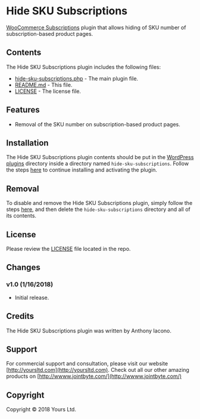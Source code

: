 # Hide SKU Subscriptions
[WooCommerce Subscriptions](https://woocommerce.com/products/woocommerce-subscriptions/) plugin that allows hiding of SKU number of subscription-based product pages.

## Contents

The Hide SKU Subscriptions plugin includes the following files:
* [hide-sku-subscriptions.php](hide-sku-subscriptions.php) - The main plugin file.
* [README.md](README.md) - This file.
* [LICENSE](LICENSE) - The license file.

## Features
* Removal of the SKU number on subscription-based product pages.

## Installation
The Hide SKU Subscriptions plugin contents should be put in the [WordPress plugins](https://codex.wordpress.org/Writing_a_Plugin#Names.2C_Files.2C_and_Locations) directory inside a directory named `hide-sku-subscriptions`. Follow the steps [here](https://codex.wordpress.org/Managing_Plugins#Manual_Plugin_Installation) to continue installing and activating the plugin.

## Removal
To disable and remove the Hide SKU Subscriptions plugin, simply follow the steps [here](https://codex.wordpress.org/Managing_Plugins#Uninstalling_Plugins), and then delete the `hide-sku-subscriptions` directory and all of its contents.

## License
Please review the [LICENSE](LICENSE) file located in the repo.

## Changes
### v1.0 (__1/16/2018__)
- Initial release.

## Credits
The Hide SKU Subscriptions plugin was written by Anthony Iacono.

## Support
For commercial support and consultation, please visit our website [http://yoursltd.com](http://yoursltd.com). Check out all our other amazing products on [http://wwww.jointbyte.com/](http://wwww.jointbyte.com/)

## Copyright
Copyright &copy; 2018 Yours Ltd.
